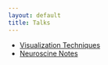 ```yaml
---
layout: default
title: Talks
---
```

<!-- <a href="notes/ns/">Neuroscience</a> -->

<!-- <a href="notes/vis/">Visualization</a> -->

<!-- <h4 style="margin:0 10px 0;"></h4> -->

- [Visualization Techniques](/notes/vis.html)
- [Neuroscine Notes](/notes/ns.html)
